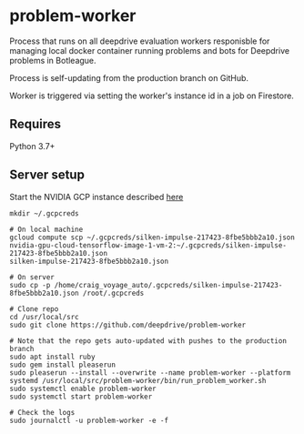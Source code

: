 # problem-worker

Process that runs on all deepdrive evaluation workers responisble for managing local docker container running problems and bots for Deepdrive problems in Botleague.

Process is self-updating from the production branch on GitHub.

Worker is triggered via setting the worker's instance id in a job on Firestore.


## Requires 

Python 3.7+

## Server setup

Start the NVIDIA GCP instance described [here](https://github.com/deepdrive/problem-endpoint/blob/6872b8df4a9a545918f5adbbd2be41d4dc6fcc57/create-deepdrive-eval-instance.http)

```
mkdir ~/.gcpcreds

# On local machine
gcloud compute scp ~/.gcpcreds/silken-impulse-217423-8fbe5bbb2a10.json nvidia-gpu-cloud-tensorflow-image-1-vm-2:~/.gcpcreds/silken-impulse-217423-8fbe5bbb2a10.json
silken-impulse-217423-8fbe5bbb2a10.json

# On server
sudo cp -p /home/craig_voyage_auto/.gcpcreds/silken-impulse-217423-8fbe5bbb2a10.json /root/.gcpcreds

# Clone repo
cd /usr/local/src
sudo git clone https://github.com/deepdrive/problem-worker 

# Note that the repo gets auto-updated with pushes to the production branch
sudo apt install ruby
sudo gem install pleaserun
sudo pleaserun --install --overwrite --name problem-worker --platform systemd /usr/local/src/problem-worker/bin/run_problem_worker.sh
sudo systemctl enable problem-worker
sudo systemctl start problem-worker

# Check the logs
sudo journalctl -u problem-worker -e -f
```
